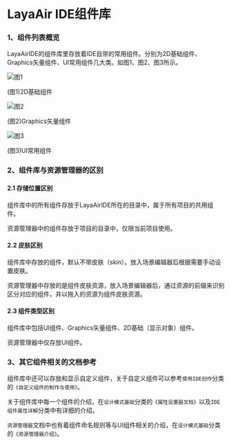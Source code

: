 # LayaAir IDE组件库

### 1、组件列表概览

LayaAirIDE的组件库里存放着IDE自带的常用组件。分别为2D基础组件、Graphics矢量组件、UI常用组件几大类。如图1、图2、图3所示。

![图1](img/1.png) <br />

(图1)2D基础组件

![图2](img/2.png) <br />

(图2)Graphics矢量组件

![图3](img/3.png) <br />

(图3)UI常用组件



### 2、组件库与资源管理器的区别

#### 2.1 存储位置区别

组件库中的所有组件存放于LayaAirIDE所在的目录中，属于所有项目的共用组件。

资源管理器中的组件存放于项目的目录中，仅限当前项目使用。

#### 2.2 皮肤区别

组件库中存放的组件，默认不带皮肤（skin）。放入场景编辑器后根据需要手动设置皮肤。

资源管理器中存放的是组件皮肤资源，放入场景编辑器后，通过资源的前缀来识别区分对应的组件，并以拖入的资源为组件皮肤资源。

#### 2.3 组件类型区别

组件库中包括UI组件、Graphics矢量组件、2D基础（显示对象）组件。

资源管理器中仅存放UI组件。



### 3、其它组件相关的文档参考

组件库中还可以存放和显示自定义组件，关于自定义组件可以参考`使用IDE创作`分类的`《自定义组件的制作与使用》`。



关于组件库中每一个组件的介绍，在`设计模式基础`分类的`《属性设置器文档》`以及`IDE组件属性详解`分类中有详细的介绍。



`资源管理器`文档中也有着组件命名规则等与UI组件相关的介绍，在`设计模式基础`分类的`《资源管理器介绍》`。



